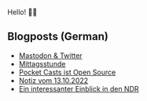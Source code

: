 Hello! 👋🏻

## Blogposts (German)
<!-- BLOG-POST-LIST:START -->
- [Mastodon &amp; Twitter](https://maurice-renck.de/de/notes/2022/mastodon-twitter)
- [Mittagsstunde](https://maurice-renck.de/de/leseliste/mittagsstunde)
- [Pocket Casts ist Open Source](https://maurice-renck.de/de/notes/2022/pocket-casts-ist-opensource)
- [Notiz vom 13.10.2022](https://maurice-renck.de/de/notes/2022/1665650102)
- [Ein interessanter Einblick in den NDR](https://maurice-renck.de/de/notes/2022/ein-interessanter-einblick-in-den-ndr)
<!-- BLOG-POST-LIST:END -->

<!--
**mauricerenck/mauricerenck** is a ✨ _special_ ✨ repository because its `README.md` (this file) appears on your GitHub profile.

Here are some ideas to get you started:

- 🔭 I’m currently working on ...
- 🌱 I’m currently learning ...
- 👯 I’m looking to collaborate on ...
- 🤔 I’m looking for help with ...
- 💬 Ask me about ...
- 📫 How to reach me: ...
- 😄 Pronouns: ...
- ⚡ Fun fact: ...
-->
